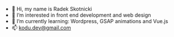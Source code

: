 - 👋 Hi, my name is Radek Skotnicki
- 👀 I’m interested in front end development and web design
- 🌱 I’m currently learning: Wordpress, GSAP animations and Vue.js
- 📫 kodu.dev@gmail.com

<!---
KoduKodu/KoduKodu is a ✨ special ✨ repository because its `README.md` (this file) appears on your GitHub profile.
You can click the Preview link to take a look at your changes.
--->
